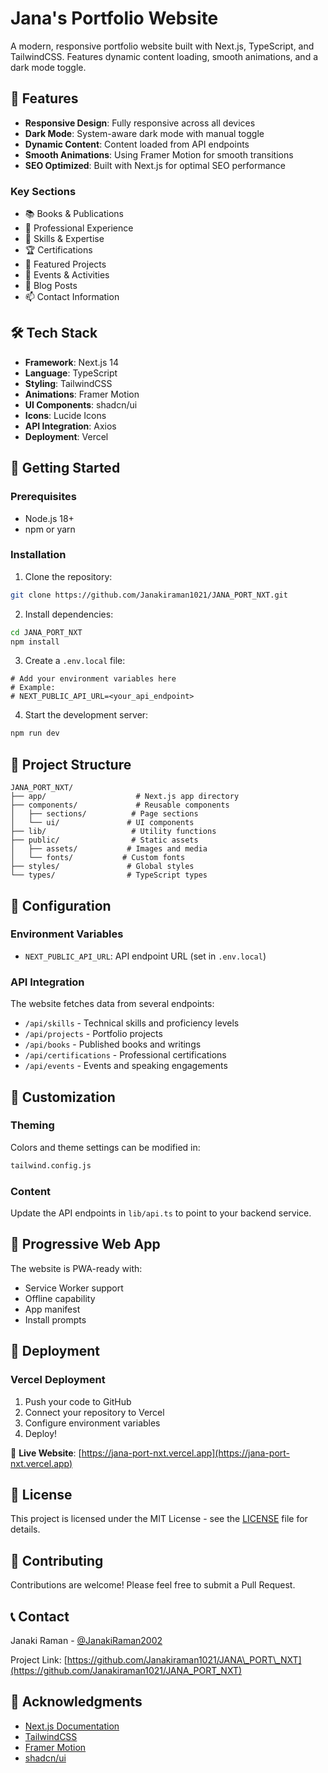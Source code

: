 
# Jana's Portfolio Website

A modern, responsive portfolio website built with Next.js, TypeScript, and TailwindCSS. Features dynamic content loading, smooth animations, and a dark mode toggle.

## 🚀 Features

* **Responsive Design**: Fully responsive across all devices
* **Dark Mode**: System-aware dark mode with manual toggle
* **Dynamic Content**: Content loaded from API endpoints
* **Smooth Animations**: Using Framer Motion for smooth transitions
* **SEO Optimized**: Built with Next.js for optimal SEO performance

### Key Sections

* 📚 Books & Publications
* 💼 Professional Experience
* 🎯 Skills & Expertise
* 🏆 Certifications
* 🌟 Featured Projects
* 📅 Events & Activities
* 📝 Blog Posts
* 📫 Contact Information

## 🛠️ Tech Stack

* **Framework**: Next.js 14
* **Language**: TypeScript
* **Styling**: TailwindCSS
* **Animations**: Framer Motion
* **UI Components**: shadcn/ui
* **Icons**: Lucide Icons
* **API Integration**: Axios
* **Deployment**: Vercel

## 🚀 Getting Started

### Prerequisites

* Node.js 18+
* npm or yarn

### Installation

1. Clone the repository:

```bash
git clone https://github.com/Janakiraman1021/JANA_PORT_NXT.git
```

2. Install dependencies:

```bash
cd JANA_PORT_NXT
npm install
```

3. Create a `.env.local` file:

```env
# Add your environment variables here
# Example:
# NEXT_PUBLIC_API_URL=<your_api_endpoint>
```

4. Start the development server:

```bash
npm run dev
```

## 📂 Project Structure

```
JANA_PORT_NXT/
├── app/                    # Next.js app directory
├── components/             # Reusable components
│   ├── sections/          # Page sections
│   └── ui/               # UI components
├── lib/                   # Utility functions
├── public/                # Static assets
│   ├── assets/           # Images and media
│   └── fonts/           # Custom fonts
├── styles/               # Global styles
└── types/                # TypeScript types
```

## 🔧 Configuration

### Environment Variables

* `NEXT_PUBLIC_API_URL`: API endpoint URL (set in `.env.local`)

### API Integration

The website fetches data from several endpoints:

* `/api/skills` - Technical skills and proficiency levels
* `/api/projects` - Portfolio projects
* `/api/books` - Published books and writings
* `/api/certifications` - Professional certifications
* `/api/events` - Events and speaking engagements

## 🎨 Customization

### Theming

Colors and theme settings can be modified in:

```bash
tailwind.config.js
```

### Content

Update the API endpoints in `lib/api.ts` to point to your backend service.

## 📱 Progressive Web App

The website is PWA-ready with:

* Service Worker support
* Offline capability
* App manifest
* Install prompts

## 🚀 Deployment

### Vercel Deployment

1. Push your code to GitHub
2. Connect your repository to Vercel
3. Configure environment variables
4. Deploy!

🔗 **Live Website**: [https://jana-port-nxt.vercel.app](https://jana-port-nxt.vercel.app)

## 📄 License

This project is licensed under the MIT License - see the [LICENSE](LICENSE) file for details.

## 🤝 Contributing

Contributions are welcome! Please feel free to submit a Pull Request.

## 📞 Contact

Janaki Raman - [@JanakiRaman2002](https://twitter.com/JanakiRaman2002)

Project Link: [https://github.com/Janakiraman1021/JANA\_PORT\_NXT](https://github.com/Janakiraman1021/JANA_PORT_NXT)

## 🙏 Acknowledgments

* [Next.js Documentation](https://nextjs.org/docs)
* [TailwindCSS](https://tailwindcss.com)
* [Framer Motion](https://www.framer.com/motion)
* [shadcn/ui](https://ui.shadcn.com)




